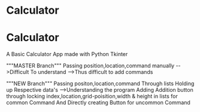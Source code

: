 # Calculator

# Calculator

A Basic Calculator App made with Python Tkinter

"""MASTER Branch"""
Passing position,location,command manually
  -->Difficult To understand
  -->Thus difficult to add commands
  
"""NEW Branch"""
Passing positon,location,command Through lists Holding up Respective data's
  -->Understanding the program
     Adding Addition button through locking index,location,grid-poisition,width & height in lists for common Command
     And Directly creating Button for uncommon Command

